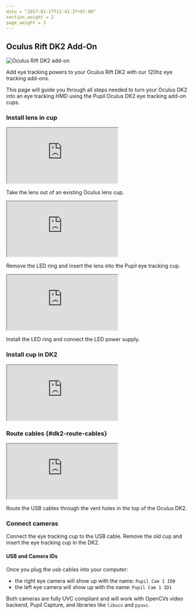 ```yaml
---
date = "2017-01-17T12:41:37+07:00"
section_weight = 2
page_weight = 3
---
```


## Oculus Rift DK2 Add-On

<img src="../../images/vr-ar/oculusdk2m.webp" alt="Oculus Rift DK2 add-on" >

Add eye tracking powers to your Oculus Rift DK2 with our 120hz eye tracking add-ons.

This page will guide you through all steps needed to turn your Oculus DK2 into an eye tracking HMD using the Pupil Oculus DK2 eye tracking add-on cups.

### Install lens in cup

<iframe src="https://www.youtube.com/embed/AVeUwAFKmAc" ></iframe>

Take the lens out of an existing Oculus lens cup.

<iframe src="https://www.youtube.com/embed/ztT9WkDhpow" ></iframe>

Remove the LED ring and insert the lens into the Pupil eye tracking cup.

<iframe src="https://www.youtube.com/embed/_Y0_4LDhphY" ></iframe>

Install the LED ring and connect the LED power supply.

### Install cup in DK2

<iframe src="https://www.youtube.com/embed/5LqjfgbDydM" ></iframe>

### Route cables {#dk2-route-cables}

<iframe src="https://www.youtube.com/embed/bvdxMYtzVTE" ></iframe>

Route the USB cables through the vent holes in the top of the Oculus DK2.

### Connect cameras

Connect the eye tracking cup to the USB cable. Remove the old cup and insert the eye tracking cup in the DK2.

#### USB and Camera IDs
Once you plug the usb cables into your computer:

* the right eye camera will show up with the name: `Pupil Cam 1 ID0`
* the left eye camera will show up with the name: `Pupil Cam 1 ID1`

Both cameras are fully UVC compliant and will work with OpenCVs video backend, Pupil Capture, and libraries like `libucv` and `pyuvc`.